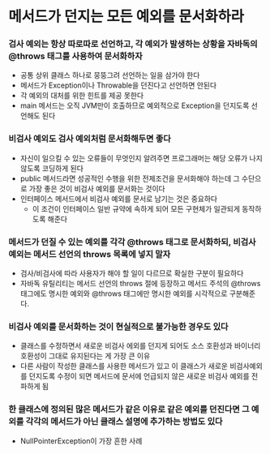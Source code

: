 # 메서드가 던지는 모든 예외를 문서화하라

### 검사 예외는 항상 따로따로 선언하고, 각 예외가 발생하는 상황을 자바독의 @throws 태그를 사용하여 문서화하자
- 공통 상위 클래스 하나로 뭉뚱그려 선언하는 일을 삼가야 한다
- 메서드가 Exception이나 Throwable을 던진다고 선언하면 안된다
- 각 예외의 대처를 위한 힌트를 제공 못한다
- main 메서드는 오직 JVM만이 호출하므로 예외적으로 Exception을 던지도록 선언해도 된다

### 비검사 예외도 검사 예외처럼 문서화해두면 좋다
- 자신이 일으킬 수 있는 오류들이 무엇인지 알려주면 프로그래머는 해당 오류가 나지 않도록 코딩하게 된다
- public 메서드라면 성공적인 수행을 위한 전제조건을 문서화해야 하는데 그 수단으로 가장 좋은 것이 비검사 예외를 문서화는 것이다
- 인터페이스 메서드에서 비검사 예외를 문서로 남기는 것은 중요하다
    - 이 조건이 인터페이스 일반 규약에 속하게 되어 모든 구현체가 일관되게 동작하도록 해준다
    
### 메서드가 던질 수 있는 예외를 각각 @throws 태그로 문서화하되, 비검사 예외는 메서드 선언의 throws 목록에 넣지 말자
- 검사/비검사에 따라 사용자가 해야 할 일이 다르므로 확실한 구분이 필요하다
- 자바독 유틸리티는 메서드 선언의 throws 절에 등장하고 메서드 주석의 @throws 태그에도 명시한 예외와 @throws 태그에만 명시한 예외를 시각적으로 구분해준다.

### 비검사 예외를 문서화하는 것이 현실적으로 불가능한 경우도 있다
- 클래스를 수정하면서 새로운 비검사 에외를 던지게 되어도 소스 호환성과 바이너리 호환성이 그대로 유지된다는 게 가장 큰 이유
- 다른 사람이 작성한 클래스를 사용한 메서드가 있고 이 클래스가 새로운 비검사예외를 던지도록 수정이 되면 메서드에 문서에 언급되지 않은 새로운 비검사 예외를 전파하게 됨

### 한 클래스에 정의된 많은 메서드가 같은 이유로 같은 예외를 던진다면 그 예외를 각각의 메서드가 아닌 클래스 설명에 추가하는 방법도 있다
- NullPointerException이 가장 흔한 사례
